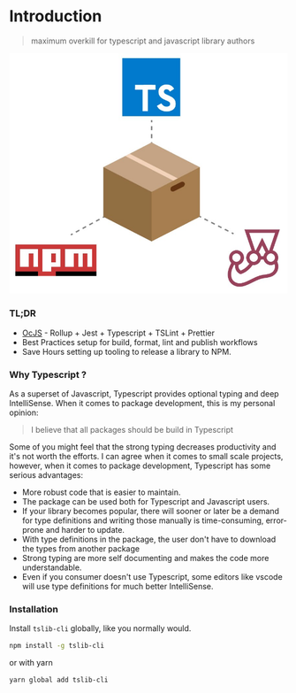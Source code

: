 # Introduction

> maximum overkill for typescript and javascript library authors

![](.gitbook/assets/intro.jpeg)

### TL;DR

- [OcJS](https://twitter.com/hashtag/0cJS) - Rollup + Jest + Typescript + TSLint + Prettier
- Best Practices setup for build, format, lint and publish workflows
- Save Hours setting up tooling to release a library to NPM.

### Why Typescript ?

As a superset of Javascript, Typescript provides optional typing and deep IntelliSense. When it comes to package development, this is my personal opinion:

> I believe that all packages should be build in Typescript

Some of you might feel that the strong typing decreases productivity and it's not worth the efforts. I can agree when it comes to small scale projects, however, when it comes to package development, Typescript has some serious advantages:

- More robust code that is easier to maintain.
- The package can be used both for Typescript and Javascript users.
- If your library becomes popular, there will sooner or later be a demand for type definitions and writing those manually is time-consuming, error-prone and harder to update.
- With type definitions in the package, the user don't have to download the types from another package
- Strong typing are more self documenting and makes the code more understandable.
- Even if you consumer doesn't use Typescript, some editors like vscode will use type definitions for much better IntelliSense.

### Installation

Install `tslib-cli` globally, like you normally would.

```bash
npm install -g tslib-cli
```

or with yarn

```bash
yarn global add tslib-cli
```
